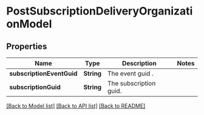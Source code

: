 # PostSubscriptionDeliveryOrganizationModel

## Properties
Name | Type | Description | Notes
------------ | ------------- | ------------- | -------------
**subscriptionEventGuid** | **String** | The event guid . | 
**subscriptionGuid** | **String** | The subscription guid. | 

[[Back to Model list]](../README.md#documentation-for-models) [[Back to API list]](../README.md#documentation-for-api-endpoints) [[Back to README]](../README.md)


